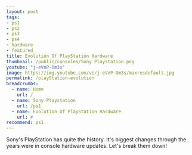 ```yaml
---
layout: post
tags: 
- ps1
- ps2
- ps3
- ps4
- hardware
- featured
title: Evolution Of PlayStation Hardware
thumbnail: /public/consoles/Sony Playstation.png
youtube: "j-eVnP-Om3s"
image: https://img.youtube.com/vi/j-eVnP-Om3s/maxresdefault.jpg
permalink: /playStation-evolution
breadcrumbs:
  - name: Home
    url: /
  - name: Sony Playstation
    url: /ps1
  - name: Evolution Of PlayStation Hardware
    url: #
recommend: ps1
---
```

Sony's PlayStation has quite the history. It's biggest changes through the years were in console hardware updates. Let's break them down! 
